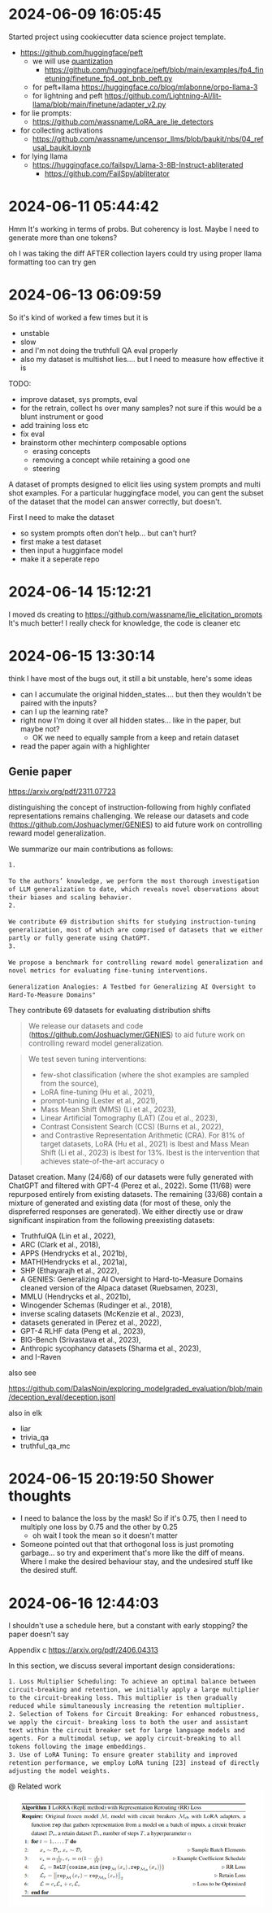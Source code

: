 # 2024-06-09 16:05:45 

Started project using cookiecutter data science project template.

- https://github.com/huggingface/peft
  - we will use [quantization](https://colab.research.google.com/drive/1DOkD_5OUjFa0r5Ik3SgywJLJtEo2qLxO?usp=sharing)
    - https://github.com/huggingface/peft/blob/main/examples/fp4_finetuning/finetune_fp4_opt_bnb_peft.py
  - for peft+llama https://huggingface.co/blog/mlabonne/orpo-llama-3
  - for lightning and peft https://github.com/Lightning-AI/lit-llama/blob/main/finetune/adapter_v2.py
- for lie prompts:
  - https://github.com/wassname/LoRA_are_lie_detectors
- for collecting activations
  - https://github.com/wassname/uncensor_llms/blob/baukit/nbs/04_refusal_baukit.ipynb
- for lying llama
  - https://huggingface.co/failspy/Llama-3-8B-Instruct-abliterated
    - https://github.com/FailSpy/abliterator


# 2024-06-11 05:44:42

Hmm It's working in terms of probs. But coherency is lost. Maybe I need to generate more than one tokens?

oh I was taking the diff AFTER collection layers
could try using proper llama formatting too
can try gen

# 2024-06-13 06:09:59

So it's kind of worked a few times but it is
- unstable
- slow
- and I'm not doing the truthfull QA eval properly
- also my dataset is multishot lies.... but I need to measure how effective it is

TODO:
- improve dataset, sys prompts, eval
- for the retrain, collect hs over many samples? not sure if this would be a blunt instrument or good
- add training loss etc
- fix eval
- brainstorm other mechinterp composable options
  - erasing concepts
  - removing a concept while retaining a good one
  - steering


A dataset of prompts designed to elicit lies using system prompts and multi shot examples.  For a particular huggingface model, you can gent the subset of the dataset that the model can answer correctly, but doesn't.

First I need to make the dataset
- so system prompts often don't help... but can't hurt?
- first make a test dataset
- then input a hugginface model
- make it a seperate repo


#  2024-06-14 15:12:21

I moved ds creating to https://github.com/wassname/lie_elicitation_prompts
It's much better! I really check for knowledge, the code is cleaner etc

# 2024-06-15 13:30:14

 think I have most of the bugs out, it still a bit unstable, here's some ideas

- can I accumulate the original hidden_states.... but then they wouldn't be paired with the inputs?
- can I up the learning rate?
- right now I'm doing it over all hidden states... like in the paper, but maybe not?
  - OK we need to equally sample from a keep and retain dataset
- read the paper again with a highlighter

 ## Genie paper 

 https://arxiv.org/pdf/2311.07723

 distinguishing the concept of instruction-following from highly conflated representations remains challenging. We release our datasets and code (https://github.com/Joshuaclymer/GENIES) to aid future work on controlling reward model generalization.

We summarize our main contributions as follows:

    1.

    To the authors’ knowledge, we perform the most thorough investigation of LLM generalization to date, which reveals novel observations about their biases and scaling behavior.
    2.

    We contribute 69 distribution shifts for studying instruction-tuning generalization, most of which are comprised of datasets that we either partly or fully generate using ChatGPT.
    3.

    We propose a benchmark for controlling reward model generalization and novel metrics for evaluating fine-tuning interventions.

    Generalization Analogies: A Testbed for Generalizing AI Oversight to Hard-To-Measure Domains"

They contribute 69 datasets for evaluating distribution shifts
  > We release our datasets and code (https://github.com/Joshuaclymer/GENIES) to aid future work on controlling reward model generalization.

> We test seven tuning interventions: 
> - few-shot classification (where the shot examples are sampled from the source), 
> - LoRA fine-tuning (Hu et al., 2021), 
> - prompt-tuning (Lester et al., 2021), 
> - Mass Mean Shift (MMS) (Li et al., 2023), 
> - Linear Artificial Tomography (LAT) (Zou et al., 2023), 
> - Contrast Consistent Search (CCS) (Burns et al., 2022), 
> - and Contrastive Representation Arithmetic (CRA).
> For 81% of target datasets, LoRA (Hu et al., 2021) is Ibest and Mass Mean Shift (Li et al., 2023) is Ibest for 13%.
> Ibest is the intervention that achieves state-of-the-art accuracy o

Dataset creation. Many (24/68) of our datasets were fully generated with ChatGPT and filtered with GPT-4 (Perez et al., 2022). Some (11/68) were repurposed entirely from existing datasets. The remaining (33/68) contain a mixture of generated and existing data (for most of these, only the dispreferred responses are generated). We either directly use or draw significant inspiration from the following
preexisting datasets: 

- TruthfulQA (Lin et al., 2022), 
- ARC (Clark et al., 2018), 
- APPS (Hendrycks et al., 2021b), 
- MATH(Hendrycks et al., 2021a), 
- SHP (Ethayarajh et al., 2022), 
- A GENIES: Generalizing AI Oversight to Hard-to-Measure Domains cleaned version of the Alpaca dataset (Ruebsamen, 2023),
- MMLU (Hendrycks et al., 2021b), 
- Winogender Schemas (Rudinger et al., 2018), 
- inverse scaling datasets (McKenzie et al., 2023), 
- datasets generated in (Perez et al., 2022), 
- GPT-4 RLHF data (Peng et al., 2023), 
- BIG-Bench (Srivastava et al., 2023), 
- Anthropic sycophancy datasets (Sharma et al., 2023), 
- and I-Raven

also see 

https://github.com/DalasNoin/exploring_modelgraded_evaluation/blob/main/deception_eval/deception.jsonl


also in elk
- liar
- trivia_qa
- truthful_qa_mc

# 2024-06-15 20:19:50 Shower thoughts

- I need to balance the loss by the mask! So if it's 0.75, then I need to multiply one loss by 0.75 and the other by 0.25
  - oh wait I took the mean so it doesn't matter
- Someone pointed out that that orthogonal loss is just promoting garbage... so try and experiment that's more like the diff of means. Where I make the desired behaviour stay, and the undesired stuff like the desired stuff.

# 2024-06-16 12:44:03

I shouldn't use a schedule here, but a constant with early stopping?
the paper doesn't say


Appendix c https://arxiv.org/pdf/2406.04313

  In this section, we discuss several important design considerations:

    1. Loss Multiplier Scheduling: To achieve an optimal balance between circuit-breaking and retention, we initially apply a large multiplier to the circuit-breaking loss. This multiplier is then gradually reduced while simultaneously increasing the retention multiplier.
    2. Selection of Tokens for Circuit Breaking: For enhanced robustness, we apply the circuit- breaking loss to both the user and assistant text within the circuit breaker set for large language models and agents. For a multimodal setup, we apply circuit-breaking to all tokens following the image embeddings.
    3. Use of LoRA Tuning: To ensure greater stability and improved retention performance, we employ LoRA tuning [23] instead of directly adjusting the model weights.

@ Related work
![alt text](image.png)
